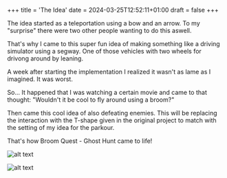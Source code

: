+++
title = 'The Idea'
date = 2024-03-25T12:52:11+01:00
draft = false
+++

The idea started as a teleportation using a bow and an arrow. To my "surprise" there were two other people wanting to do this aswell.

That's why I came to this super fun idea of making something like a driving simulator using a segway. One of those vehicles with two wheels for drivong around by leaning.

A week after starting the implementation I realized it wasn't as lame as I imagined. It was worst.

So... It happened that I was watching a certain movie and came to that thought: "Wouldn't it be cool to fly around using a broom?"

Then came this cool idea of also defeating enemies. This will be replacing the interaction with the T-shape given in the original project to match with the setting of my idea for the parkour.

That's how Broom Quest - Ghost Hunt came to life!

![alt text](/img/broomFlightExample.jpg "Title Text") 

![alt text](/img/CatchingGhostsExample.jpg "Title Text") 
